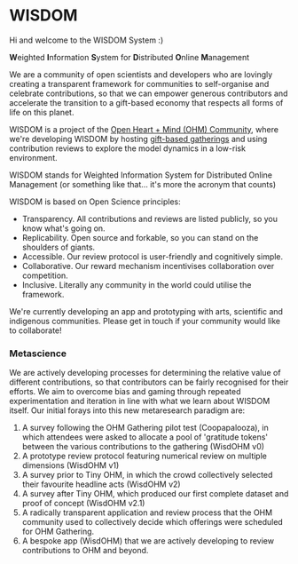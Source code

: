 # WISDOM

Hi and welcome to the WISDOM System :)

**W**eighted 
**I**nformation 
**S**ystem for 
**D**istributed 
**O**nline 
**M**anagement

We are a community of open scientists and developers who are lovingly creating a transparent framework for communities to self-organise and celebrate contributions, so that we can empower generous contributors and accelerate the transition to a gift-based economy that respects all forms of life on this planet. 

WISDOM is a project of the [Open Heart + Mind (OHM) Community](https://github.com/openheartmind), where we're developing WISDOM by hosting [gift-based gatherings](https://github.com/openheartmind/OHM-Gathering/) and using contribution reviews to explore the model dynamics in a low-risk environment. 

WISDOM stands for Weighted Information System for Distributed Online Management (or something like that... it's more the acronym that counts)

WISDOM is based on Open Science principles:
- Transparency. All contributions and reviews are listed publicly, so you know what's going on.
- Replicability. Open source and forkable, so you can stand on the shoulders of giants.
- Accessible. Our review protocol is user-friendly and cognitively simple.
- Collaborative. Our reward mechanism incentivises collaboration over competition.
- Inclusive. Literally any community in the world could utilise the framework.

We're currently developing an app and prototyping with arts, scientific and indigenous communities. Please get in touch if your community would like to collaborate! 

### Metascience
We are actively developing processes for determining the relative value of different contributions, so that contributors can be fairly recognised for their efforts. We aim to overcome bias and gaming through repeated experimentation and iteration in line with what we learn about WISDOM itself. Our initial forays into this new metaresearch paradigm are: 

1. A survey following the OHM Gathering pilot test (Coopapalooza), in which attendees were asked to allocate a pool of 'gratitude tokens' between the various contributions to the gathering (WisdOHM v0)
2. A prototype review protocol featuring numerical review on multiple dimensions (WisdOHM v1)
3. A survey prior to Tiny OHM, in which the crowd collectively selected their favourite headline acts (WisdOHM v2)
4. A survey after Tiny OHM, which produced our first complete dataset and proof of concept (WisdOHM v2.1)
5. A radically transparent application and review process that the OHM community used to collectively decide which offerings were scheduled for OHM Gathering.
6. A bespoke app (WisdOHM) that we are actively developing to review contributions to OHM and beyond.  
